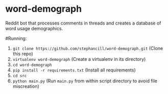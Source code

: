 # word-demograph
Reddit bot that processes comments in threads and creates a database of word usage demographics.

#Running:
1. `git clone https://github.com/stephancill/word-demograph.git` (Clone this repo)
2. `virtualenv word-demograph` (Create a virtualenv in its directory)
3. `cd word-demograph`
4. `pip install -r requirements.txt` (Install all requirements)
5. `cd src`
6. `python main.py` (Run `main.py` from within script directory to avoid file miscreation)

